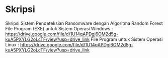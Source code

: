 # Skripsi
Skripsi Sistem Pendeteksian Ransomware dengan Algoritma Random Forest
File Program (EXE) untuk Sistem Operasi Windows : 
https://drive.google.com/file/d/1U14qAPDgj6OM2d5g-kuA5PXYLG2oLcTF/view?usp=drive_link
File Program untuk Sistem Operasi Linux : 
https://drive.google.com/file/d/1U14qAPDgj6OM2d5g-kuA5PXYLG2oLcTF/view?usp=drive_link
